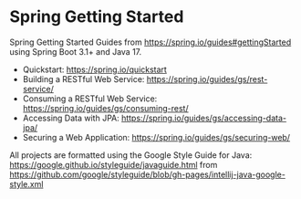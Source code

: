 # Spring Getting Started
Spring Getting Started Guides from https://spring.io/guides#gettingStarted using Spring Boot 3.1+ and Java 17.

* Quickstart: https://spring.io/quickstart
* Building a RESTful Web Service: https://spring.io/guides/gs/rest-service/
* Consuming a RESTful Web Service: https://spring.io/guides/gs/consuming-rest/
* Accessing Data with JPA: https://spring.io/guides/gs/accessing-data-jpa/
* Securing a Web Application: https://spring.io/guides/gs/securing-web/

All projects are formatted using the Google Style Guide for Java: https://google.github.io/styleguide/javaguide.html 
from https://github.com/google/styleguide/blob/gh-pages/intellij-java-google-style.xml

